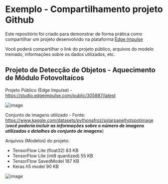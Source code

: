 # Exemplo - Compartilhamento projeto Github

Este repositório foi criado para demonstrar de forma prática como compartilhar um projeto desenvolvido na plataforma [Edge Impulse](https://edgeimpulse.com/)

Você poderá compartilhar o link do projeto público, arquivos do modelo treinado, informações sobre os dados utilizados, etc.




## Projeto de Detecção de Objetos - Aquecimento de Módulo Fotovoltaícos 

Projeto Público (Edge Impulse) - https://studio.edgeimpulse.com/public/305887/latest

![image](https://github.com/jpiantoniml/spainel_detection/assets/150359135/07d96d7b-3021-41a2-89fa-96badaca31e7)


Conjunto de imagens utilizado - Fonte: https://www.kaggle.com/datasets/pythonafroz/solarpanelhotspotimage
(***você poderia incluir as informações sobre o número de imagens utilizadas e detalhes do conjunto de imagens***)


Arquivos (Modelos) do projeto:

- TensorFlow Lite (float32)	83 KB	
- TensorFlow Lite (int8 quantized)	55 KB	
- TensorFlow SavedModel	187 KB	
- Keras h5 model	90 KB




![image](https://github.com/jpiantoniml/spainel_detection/assets/150359135/ca8b1f41-8ea1-48b4-ba28-e22e81d08d6a)

